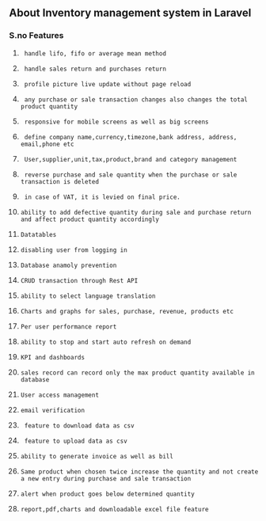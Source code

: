 ## About Inventory management system in Laravel

### S.no	Features
1.		handle lifo, fifo or average mean method
2.		handle sales return and purchases return
3.		profile picture live update without page reload	
4.		any purchase or sale transaction changes also changes the total product quantity	
5.		responsive for mobile screens as well as big screens	
6.		define company name,currency,timezone,bank address, address, email,phone etc
7.		User,supplier,unit,tax,product,brand and category management	
8.		reverse purchase and sale quantity when the purchase or sale transaction is deleted	
9.		in case of VAT, it is levied on final price.	
10.		ability to add defective quantity during sale and purchase return and affect product quantity accordingly
11.		Datatables
12.		disabling user from logging in
13.		Database anamoly prevention	
14.		CRUD transaction through Rest API
15.		ability to select language translation 
16.		Charts and graphs for sales, purchase, revenue, products etc
17.		Per user performance report
18.		ability to stop and start auto refresh on demand	
19.		KPI and dashboards
20.		sales record can record only the max product quantity available in database
21.		User access management	
22.		email verification
23.		 feature to download data as csv
24.		 feature to upload data as csv	
25.		ability to generate invoice as well as bill	
26.		Same product when chosen twice increase the quantity and not create a new entry during purchase and sale transaction	
27.		alert when product goes below determined quantity	
28.		report,pdf,charts and downloadable excel file feature
